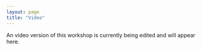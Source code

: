 ```yaml
---
layout: page
title: "Video"
---
```


An video version of this workshop is currently being edited and will appear here.
